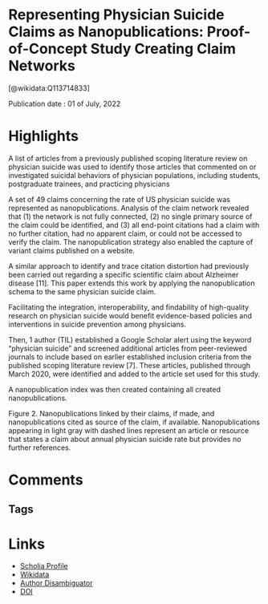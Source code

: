 
Representing Physician Suicide Claims as Nanopublications: Proof-of-Concept Study Creating Claim Networks
=========================================================================================================
  
  [@wikidata:Q113714833]  
  
Publication date : 01 of July, 2022  

# Highlights

A list of articles from a previously published scoping literature review on physician suicide was used to identify those articles that commented on or investigated suicidal behaviors of physician populations, including students, postgraduate trainees, and practicing physicians

A set of 49 claims concerning the rate of US physician suicide was represented as nanopublications. Analysis of the claim network revealed that (1) the network is not fully connected, (2) no single primary source of the claim could be identified, and (3) all end-point citations had a claim with no further citation, had no apparent claim, or could not be accessed to verify the claim. The nanopublication strategy also enabled the capture of variant claims published on a website.

A similar approach to identify and trace citation distortion had previously been carried out regarding a specific scientific claim about Alzheimer disease [11]. This paper extends this work by applying the nanopublication schema to the same physician suicide claim.

Facilitating the integration, interoperability, and findability of high-quality research on physician suicide would benefit evidence-based policies and interventions in suicide prevention among physicians.

Then, 1 author (TIL) established a Google Scholar alert using the keyword “physician suicide” and screened additional articles from peer-reviewed journals to include based on earlier established inclusion criteria from the published scoping literature review [7]. These articles, published through March 2020, were identified and added to the article set used for this study.

A nanopublication index was then created containing all created nanopublications.


Figure 2. Nanopublications linked by their claims, if made, and nanopublications cited as source of the claim, if available. Nanopublications appearing in light gray with dashed lines represent an article or resource that states a claim about annual physician suicide rate but provides no further references.

# Comments

## Tags

# Links
  
 * [Scholia Profile](https://scholia.toolforge.org/work/Q113714833)  
 * [Wikidata](https://www.wikidata.org/wiki/Q113714833)  
 * [Author Disambiguator](https://author-disambiguator.toolforge.org/work_item_oauth.php?id=Q113714833&batch_id=&match=1&author_list_id=&doit=Get+author+links+for+work)  
 * [DOI](https://doi.org/10.2196/34979)  
